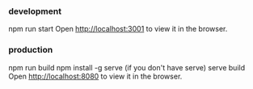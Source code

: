 ### development
npm run start
Open [http://localhost:3001](http://localhost:3001) to view it in the browser.

### production
npm run build
npm install -g serve (if you don't have serve)
serve build
Open [http://localhost:8080](http://localhost:8080) to view it in the browser.



